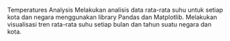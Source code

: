 Temperatures Analysis
Melakukan analisis data rata-rata suhu untuk setiap kota dan negara menggunakan library Pandas dan Matplotlib. Melakukan visualisasi tren rata-rata suhu setiap bulan dan tahun suatu negara dan kota.
